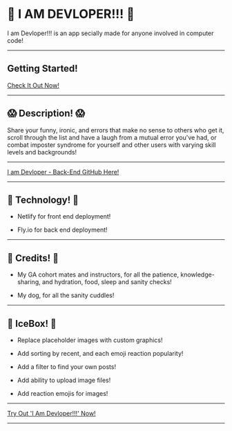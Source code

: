 # 🫠 I AM DEVLOPER!!! 🫠

<!-- ![Screenshot](https:.png) -->

I am Devloper!!! is an app secially made for anyone involved in computer code! 

---

## Getting Started!


[Check It Out Now!](https://i-am-devloper.netlify.app/ "link to deployed app")

---

## 😱 Description! 😱
Share your funny, ironic, and errors that make no sense to others who get it, scroll through the list and have a laugh from a mutual error you've had, or combat imposter syndrome for yourself and other users with varying skill levels and backgrounds!

---

[I am Devloper - Back-End GitHub Here!](https://github.com/ayamur/i-am-devloper-back-end "link to back end github")

---
##  🥹 Technology! 🥹
* Netlify for front end deployment!

* Fly.io for back end deployment!


---
## 🤪 Credits! 🤪

* My GA cohort mates and instructors, for all the patience, knowledge-sharing, and hydration, food, sleep and sanity checks!

* My dog, for all the sanity cuddles!
---
## 🤯 IceBox! 🤯

* Replace placeholder images with custom graphics!

* Add sorting by recent, and each emoji reaction popularity!

* Add a filter to find your own posts!

* Add ability to upload image files!

* Add reaction emojis for images!
---
[Try Out 'I Am Devloper!!!' Now!](https://i-am-devloper.netlify.app/ "link to deployed app")

---